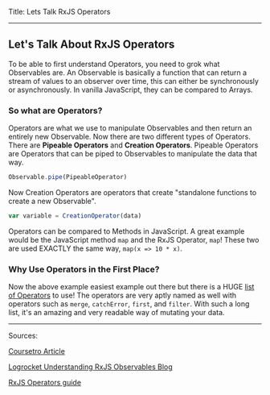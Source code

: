 Title: Lets Talk RxJS Operators

---

## Let's Talk About RxJS Operators

To be able to first understand Operators, you need to grok what Observables are. An Observable is basically a function that can return a stream of values to an observer over time, this can either be synchronously or asynchronously. In vanilla JavaScript, they can be compared to Arrays.

### So what are Operators?

Operators are what we use to manipulate Observables and then return an entirely new Observable. Now there are two different types of Operators. There are **Pipeable Operators** and **Creation Operators**. Pipeable Operators are Operators that can be piped to Observables to manipulate the data that way.

```js
Observable.pipe(PipeableOperator)
```

Now Creation Operators are operators that create "standalone functions to create a new Observable".

```js
var variable = CreationOperator(data)
```

Operators can be compared to Methods in JavaScript. A great example would be the JavaScript method `map` and the RxJS Operator, `map`! These two are used EXACTLY the same way, `map(x => 10 * x)`.

### Why Use Operators in the First Place?
Now the above example easiest example out there but there is a HUGE [list of Operators](https://www.learnrxjs.io/learn-rxjs/operators) to use! The operators are very aptly named as well with operators such as `merge`, `catchError`, `first`, and `filter`. With such a long list, it's an amazing and very readable way of mutating your data.

---

Sources:

[Coursetro Article](https://coursetro.com/posts/code/150/RxJS-Operators-Tutorial---Learn-How-to-Transform-Observables#:~:text=What%20is%20an%20RxJS%20Operator,and%20return%20a%20new%20observable.&text=Operators%20are%20known%20as%20pure,variables%20outside%20of%20its%20scope.)

[Logrocket Understanding RxJS Observables Blog](https://blog.logrocket.com/understanding-rxjs-observables/)

[RxJS Operators guide](https://rxjs-dev.firebaseapp.com/guide/operators)